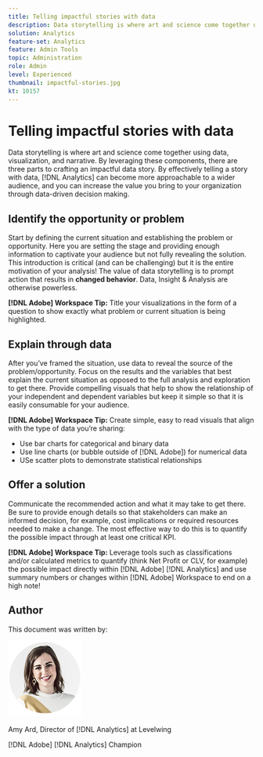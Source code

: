 ```yaml
---
title: Telling impactful stories with data
description: Data storytelling is where art and science come together using data, visualization, and narrative.  By leveraging these components, there are three parts to crafting an impactful data story. By effectively telling a story with data, [!DNL Analytics] can become more approachable to a wider audience and you can increase the value you bring to your organization through data-driven decision making.
solution: Analytics
feature-set: Analytics
feature: Admin Tools
topic: Administration
role: Admin
level: Experienced
thumbnail: impactful-stories.jpg
kt: 10157
---
```

# Telling impactful stories with data

Data storytelling is where art and science come together using data, visualization, and narrative.  By leveraging these components, there are three parts to crafting an impactful data story. By effectively telling a story with data, [!DNL Analytics] can become more approachable to a wider audience, and you can increase the value you bring to your organization through data-driven decision making. 

## Identify the opportunity or problem

Start by defining the current situation and establishing the problem or opportunity. Here you are setting the stage and providing enough information to captivate your audience but not fully revealing the solution. This introduction is critical (and can be challenging) but it is the entire motivation of your analysis!  The value of data storytelling is to prompt action that results in **changed behavior**. Data, Insight & Analysis are otherwise powerless.  

**[!DNL Adobe] Workspace Tip:** Title your visualizations in the form of a question to show exactly what problem or current situation is being highlighted. 

## Explain through data

After you’ve framed the situation, use data to reveal the source of the problem/opportunity. Focus on the results and the variables that best explain the current situation as opposed to the full analysis and exploration to get there.  Provide compelling visuals that help to show the relationship of your independent and dependent variables but keep it simple so that it is easily consumable for your audience. 

**[!DNL Adobe] Workspace Tip:** 
Create simple, easy to read visuals that align with the type of data you’re sharing:

* Use bar charts for categorical and binary data 
* Use line charts (or bubble outside of [!DNL Adobe]) for numerical data
* USe scatter plots to demonstrate statistical relationships

## Offer a solution

Communicate the recommended action and what it may take to get there.  Be sure to provide enough details so that stakeholders can make an informed decision, for example, cost implications or required resources needed to make a change. The most effective way to do this is to quantify the possible impact through at least one critical KPI. 

**[!DNL Adobe] Workspace Tip:** Leverage tools such as classifications and/or calculated metrics to quantify (think Net Profit or CLV, for example) the possible impact directly within [!DNL Adobe] [!DNL Analytics] and use summary numbers or changes within [!DNL Adobe] Workspace to end on a high note!

## Author

This document was written by:

![Amy Ard](assets/amy-ard-headshot-small.png)

Amy Ard, Director of [!DNL Analytics] at Levelwing

[!DNL Adobe] [!DNL Analytics] Champion
